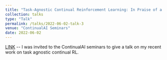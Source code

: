 ```yaml
---
title: "Task-Agnostic Continual Reinforcement Learning: In Praise of a Simple Baseline"
collection: talks
type: "Talk"
permalink: /talks/2022-06-02-talk-3
venue: "ContinualAI Seminars"
date: 2022-06-02
---
```


[LINK](https://www.youtube.com/watch?v=ldJW6tMO-zw&list=PLrWIig8WOF5WmsgGvgRlO5GPWdsBsQp06&index=3) -- I was invited to the ContinualAI seminars to give a talk on my recent work on task agnostic continual RL.
